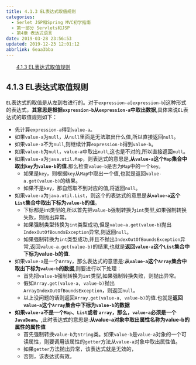 ```yaml
---
title: 4.1.3 EL表达式取值规则
categories: 
  - Serlet JSP和Spring MVC初学指南
  - 第一部分 Servlets和JSP
  - 第4章 表达式语言
date: 2019-03-28 23:56:53
updated: 2019-12-23 12:01:12
abbrlink: 6eaa3bba
---
```

<div id='my_toc'><a href="/JavaReadingNotes/6eaa3bba/#4-1-3-EL表达式取值规则" class="header_2">4.1.3 EL表达式取值规则</a>&nbsp;<br></div>
<style>.header_1{margin-left: 1em;}.header_2{margin-left: 2em;}.header_3{margin-left: 3em;}.header_4{margin-left: 4em;}.header_5{margin-left: 5em;}.header_6{margin-left: 6em;}</style>
<!--more-->
<script>if (navigator.platform.search('arm')==-1){document.getElementById('my_toc').style.display = 'none';}var e,p = document.getElementsByTagName('p');while (p.length>0) {e = p[0];e.parentElement.removeChild(e);}</script>

<!--end-->
## 4.1.3 EL表达式取值规则 ##
`EL`表达式的取值是从左到右进行的。对于`expression-a[expression-b`]这种形式的表达式，**其意思是根据`expression-b`从`expression-a`中取出数据**,具体来说`EL`表达式的取值规则如下：
- 先计算`expression-a`得到`value-a`。
- 如果`value-a`为`null`，从`null`里面是无法取出什么值,所以直接返回`null`。
- 如果`value-a`不为`null`,则继续计算`expression-b`得到`value-b`。
- 如果`value-b`为`null`，`value-a`中取出`null`,这也是不对的,所以直接返回`null`。
- 如果`value-a`为`java.util.Map`，则表达式的意思是,**从`value-a`这个`Map`集合中取出`key`为`value-b`的值**.那么检查`value-b`是否为`Map`中的一个`key`。
    - 如果是`key`，则根据`key`从`Map`中取出一个值,也就是返回`value-a.get(value-b)`的结果。
    - 如果不是`key`，那自然取不到对应的值,将返回`null`。
- 如果`value-a`为`java.util.List`，则这个的表达式的意思是**从`value-a`这个`List`集合中取出下标为`value-b`的值**。
    - 下标都是int类型的,所以首先把`value-b`强制转换为`int`类型,如果强制转换失败，则抛出异常。
    - 如果强制类型转换为`int`类型成功,但是`value-a.get(value-b`)抛出`IndexOutOfBoundsException`异常,则返回`null`。
    - 如果强制转换为`int`类型成功,并且不抛出`IndexOutOfBoundsException`异常,返回`value-a.get(value-b)`的结果,也就是**返回`value-a`这个`List`集合中下标为value-b的值**.
- 如果`value-a`是一个`Array`，那么表达式的意思是:**从`value-a`这个`Array`集合中取出下标为`value-b`的数据**,则要进行以下处理：
    - 首先把`value-b`强制转换为`int`类型,如果强制转换失败，则抛出异常。
    - 假如`Array.get(value-a, value-b)`抛出`ArrayIndexOutOfBoundsException`，则返回`null`。
    - 以上没问题的话则返回`Array.get(value-a, value-b)`的值.也就是**返回`value-a`这个`Array`集合中下标为`value-b`的数据**
- **如果`value-a`不是一个`Map`、`List`或者 `array`，那么，`value-a`必须是一个`JavaBean`。**,此时表达式的意思是:**从value-a对象中取出属性名称为value-b的属性的属性值**
    - 首先强制转换`value-b`为`String`类。如果`value-b`是`value-a`对象的一个可读属性，则要调用该属性的`getter`方法从`value-a`对象中取出属性值。
    - 如果`getter`方法抛出异常，该表达式就是无效的，
    - 否则，该表达式有效。

